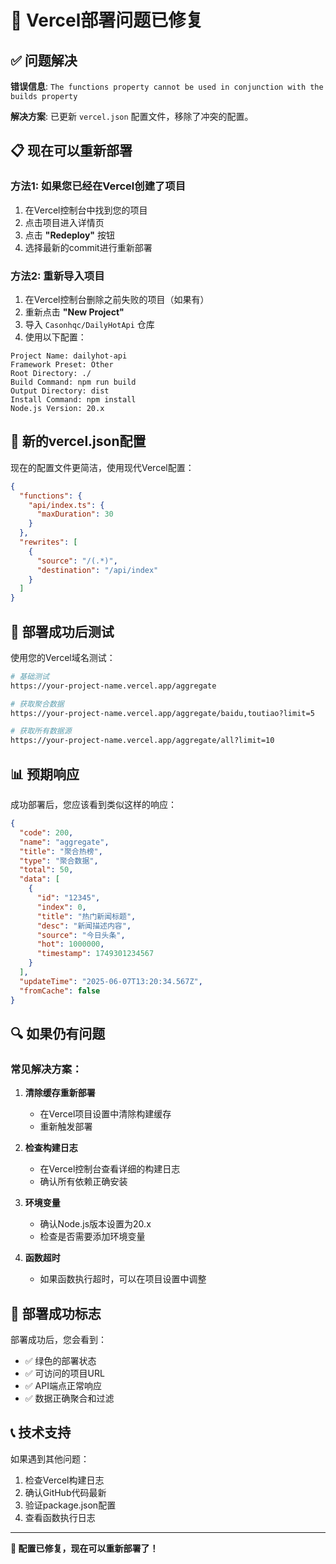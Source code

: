 # 🔧 Vercel部署问题已修复

## ✅ 问题解决

**错误信息**: `The functions property cannot be used in conjunction with the builds property`

**解决方案**: 已更新 `vercel.json` 配置文件，移除了冲突的配置。

## 📋 现在可以重新部署

### 方法1: 如果您已经在Vercel创建了项目
1. 在Vercel控制台中找到您的项目
2. 点击项目进入详情页
3. 点击 **"Redeploy"** 按钮
4. 选择最新的commit进行重新部署

### 方法2: 重新导入项目
1. 在Vercel控制台删除之前失败的项目（如果有）
2. 重新点击 **"New Project"**
3. 导入 `Casonhqc/DailyHotApi` 仓库
4. 使用以下配置：

```
Project Name: dailyhot-api
Framework Preset: Other
Root Directory: ./
Build Command: npm run build
Output Directory: dist
Install Command: npm install
Node.js Version: 20.x
```

## 🔧 新的vercel.json配置

现在的配置文件更简洁，使用现代Vercel配置：

```json
{
  "functions": {
    "api/index.ts": {
      "maxDuration": 30
    }
  },
  "rewrites": [
    {
      "source": "/(.*)",
      "destination": "/api/index"
    }
  ]
}
```

## 🧪 部署成功后测试

使用您的Vercel域名测试：

```bash
# 基础测试
https://your-project-name.vercel.app/aggregate

# 获取聚合数据
https://your-project-name.vercel.app/aggregate/baidu,toutiao?limit=5

# 获取所有数据源
https://your-project-name.vercel.app/aggregate/all?limit=10
```

## 📊 预期响应

成功部署后，您应该看到类似这样的响应：

```json
{
  "code": 200,
  "name": "aggregate",
  "title": "聚合热榜",
  "type": "聚合数据",
  "total": 50,
  "data": [
    {
      "id": "12345",
      "index": 0,
      "title": "热门新闻标题",
      "desc": "新闻描述内容",
      "source": "今日头条",
      "hot": 1000000,
      "timestamp": 1749301234567
    }
  ],
  "updateTime": "2025-06-07T13:20:34.567Z",
  "fromCache": false
}
```

## 🔍 如果仍有问题

### 常见解决方案：

1. **清除缓存重新部署**
   - 在Vercel项目设置中清除构建缓存
   - 重新触发部署

2. **检查构建日志**
   - 在Vercel控制台查看详细的构建日志
   - 确认所有依赖正确安装

3. **环境变量**
   - 确认Node.js版本设置为20.x
   - 检查是否需要添加环境变量

4. **函数超时**
   - 如果函数执行超时，可以在项目设置中调整

## 🎯 部署成功标志

部署成功后，您会看到：
- ✅ 绿色的部署状态
- ✅ 可访问的项目URL
- ✅ API端点正常响应
- ✅ 数据正确聚合和过滤

## 📞 技术支持

如果遇到其他问题：
1. 检查Vercel构建日志
2. 确认GitHub代码最新
3. 验证package.json配置
4. 查看函数执行日志

---

**🚀 配置已修复，现在可以重新部署了！**
